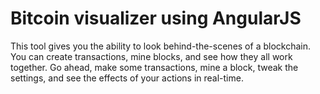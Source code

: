 # Bitcoin visualizer using AngularJS                                       
This tool gives you the ability to look behind-the-scenes of a blockchain. You can create transactions, mine blocks, and see how they all work together. Go ahead, make some transactions, mine a block, tweak the settings, and see the effects of your actions in real-time.
